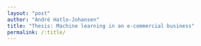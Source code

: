 ```yaml
---
layout: "post"
author: "André Hatlo-Johansen"
title: "Thesis: Machine learning in an e-commercial business"
permalink: /:title/
---
```

